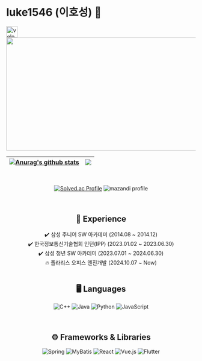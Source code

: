 # luke1546 (이호성) 👋

<img align="center" src="https://velog.velcdn.com/images/velog.png" alt="velog" height="30" width="30" />

<br>
<div align="center">
<a href="https://github.com/devxb/gitanimals">
<img
  src="https://render.gitanimals.org/farms/luke1546"
  width="600"
  height="300"
/>
</a>

| <a href="https://github.com/anuraghazra/github-readme-stats"><img align="center" src="https://github-readme-stats.vercel.app/api?username=luke1546&rank_icon=github&show_icons=true&theme=default_repocard&hide_border=true" alt="Anurag's github stats" /></a> | <a href="https://github.com/anuraghazra/github-readme-stats"><img align="center" src="https://github-readme-stats.vercel.app/api/top-langs/?username=luke1546&layout=compact&theme=buefy&hide_border=true" /></a> |
| --------------------------------------------------------------------------------------------------------------------------------------------------------------------------------------------------------------------------------------------------------------- | ----------------------------------------------------------------------------------------------------------------------------------------------------------------------------------------------------------------- |

<br/>

[![Solved.ac Profile](http://mazassumnida.wtf/api/v2/generate_badge?boj=luke1546)](https://solved.ac/luke1546/)
![mazandi profile](http://mazandi.herokuapp.com/api?handle=luke1546&theme=warm)

<br>

## 🔎 Experience

✔️ 삼성 주니어 SW 아카데미 (2014.08 ~ 2014.12)<br>
✔️ 한국정보통신기술협회 인턴(IPP) (2023.01.02 ~ 2023.06.30)<br>
✔️ 삼성 청년 SW 아카데미 (2023.07.01 ~ 2024.06.30)<br>
🔥 폴라리스 오피스 엔진개발 (2024.10.07 ~ Now)<br>
<br>

## 🖥️ Languages

![C++](https://img.shields.io/badge/C++-00599C?style=for-the-badge&logo=cplusplus&logoColor=white)
![Java](https://img.shields.io/badge/Java-E03333?style=for-the-badge&logo=openjdk&logoColor=white)
![Python](https://img.shields.io/badge/Python-3776AB?style=for-the-badge&logo=Python&logoColor=white)
![JavaScript](https://img.shields.io/badge/javascript-F7DF1E.svg?style=for-the-badge&logo=javascript&logoColor=white&color=F7DF1E)

<br>

## ⚙️ Frameworks & Libraries

![Spring](https://img.shields.io/badge/Spring-6DB33F?style=for-the-badge&logo=spring&logoColor=white)
![MyBatis](https://img.shields.io/badge/MyBatis-D11513?style=for-the-badge&logo=mybatis&logoColor=white)
![React](https://img.shields.io/badge/react-0099FF.svg?style=for-the-badge&logo=react&logoColor=61DAFB)
![Vue.js](https://img.shields.io/badge/vuejs-41B883.svg?style=for-the-badge&logo=vuedotjs&logoColor=white)
![Flutter](https://img.shields.io/badge/flutter-02569B.svg?style=for-the-badge&logo=flutter&logoColor=white)

</div>
